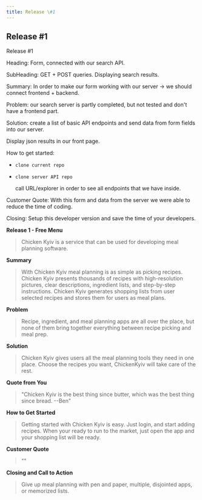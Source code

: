 ```yaml
---
title: Release \#1
---
```




## Release \#1

Release \#1

Heading: Form, connected with our search API.

SubHeading: GET + POST queries. Displaying search results.

Summary: In order to make our form working with our server -&gt; we should connect frontend + backend.

Problem: our search server is partly completed, but not tested and don't have a frontend part.

Solution: create a list of basic API endpoints and send data from form fields into our server.

Display json results in our front page.

How to get started:

* `clone current repo`
* `clone server API repo`

  call URL/explorer in order to see all endpoints that we have inside.

Customer Quote: With this form and data from the server we were able to reduce the time of coding.

Closing: Setup this developer version and save the time of your developers.

**Release 1 - Free Menu**

> Chicken Kyiv is a service that can be used for developing meal planning software.

**Summary**

> With Chicken Kyiv meal planning is as simple as picking recipes. Chicken Kyiv presents thousands of recipes with high-resolution pictures, clear descriptions, ingredient lists, and step-by-step instructions. Chicken Kyiv generates shopping lists from user selected recipes and stores them for users as meal plans.

**Problem**

> Recipe, ingredient, and meal planning apps are all over the place, but none of them bring together everything between recipe picking and meal prep.

**Solution**

> Chicken Kyiv gives users all the meal planning tools they need in one place. Choose the recipes you want, ChickenKyiv will take care of the rest.

**Quote from You**

> "Chicken Kyiv is the best thing since butter, which was the best thing since bread. --Ben"

**How to Get Started**

> Getting started with Chicken Kyiv is easy. Just login, and start adding recipes. When your ready to run to the market, just open the app and your shopping list will be ready.

**Customer Quote**

> ""

**Closing and Call to Action**

> Give up meal planning with pen and paper, multiple, disjointed apps, or memorized lists.
